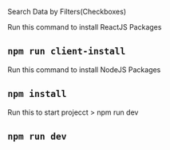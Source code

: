 Search Data by Filters(Checkboxes)

Run this command to install ReactJS Packages
## `npm run client-install`
Run this command to install NodeJS Packages 
## `npm install`
Run this to start projecct > npm run dev
## `npm run dev`


